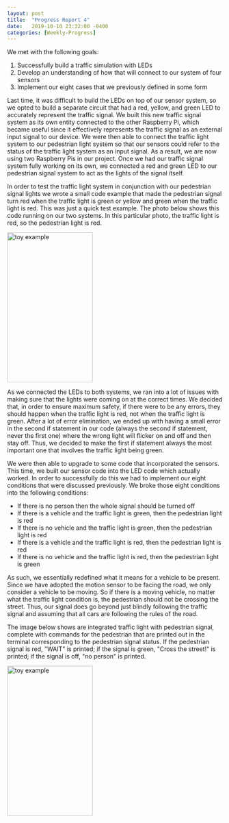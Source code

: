 ```yaml
---
layout: post
title:  "Progress Report 4"
date:   2019-10-10 23:32:00 -0400
categories: [Weekly-Progress]
---
```


We met with the following goals:
1. Successfully build a traffic simulation with LEDs
2. Develop an understanding of how that will connect to our system of four sensors
3. Implement our eight cases that we previously defined in some form

Last time, it was difficult to build the LEDs on top of our sensor system, so we opted to build a separate circuit that had a red, yellow, and green LED to accurately represent the traffic signal. We built this new traffic signal system as its own entity connected to the other Raspberry Pi, which became useful since it effectively represents the traffic signal as an external input signal to our device. We were then able to connect the traffic light system to our pedestrian light system so that our sensors could refer to the status of the traffic light system as an input signal. As a result, we are now using two Raspberry Pis in our project. Once we had our traffic signal system fully working on its own, we connected a red and green LED to our pedestrian signal system to act as the lights of the signal itself. 

In order to test the traffic light system in conjunction with our pedestrian signal lights we wrote a small code example that made the pedestrian signal turn red when the traffic light is green or yellow and green when the traffic light is red. This was just a quick test example. The photo below shows this code running on our two systems. In this particular photo, the traffic light is red, so the pedestrian light is red. 

<img src="/12740teamAF/assets/toy_example.jpg" alt="toy example" width="200" height="350">

As we connected the LEDs to both systems, we ran into a lot of issues with making sure that the lights were coming on at the correct times. We decided that, in order to ensure maximum safety, if there were to be any errors, they should happen when the traffic light is red, not when the traffic light is green. After a lot of error elimination, we ended up with having a small error in the second if statement in our code (always the second if statement, never the first one) where the wrong light will flicker on and off and then stay off. Thus, we decided to make the first if statement always the most important one that involves the traffic light being green. 

We were then able to upgrade to some code that incorporated the sensors. This time, we built our sensor code into the LED code which actually worked. In order to successfully do this we had to implement our eight conditions that were discussed previously. We broke those eight conditions into the following conditions:
- If there is no person then the whole signal should be turned off
- If there is a vehicle and the traffic light is green, then the pedestrian light is red
- If there is no vehicle and the traffic light is green, then the pedestrian light is red
- If there is a vehicle and the traffic light is red, then the pedestrian light is red
- If there is no vehicle and the traffic light is red, then the pedestrian light is green

As such, we essentially redefined what it means for a vehicle to be present. Since we have adopted the motion sensor to be facing the road, we only consider a vehicle to be moving. So if there is a moving vehicle, no matter what the traffic light condition is, the pedestrian should not be crossing the street. Thus, our signal does go beyond just blindly following the traffic signal and assuming that all cars are following the rules of the road. 

The image below shows are integrated traffic light with pedestrian signal, complete with commands for the pedestrian that are printed out in the terminal corresponding to the pedestrian signal status. If the pedestrian signal is red, "WAIT" is printed; if the signal is green, "Cross the street!" is printed; if the signal is off, "no person" is printed. 

<img src="/12740teamAF/assets/signal_works.jpg" alt="toy example" width="200" height="350">
